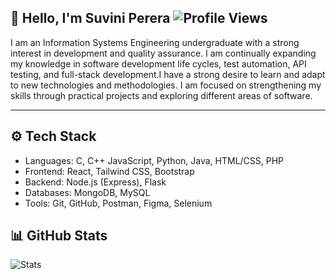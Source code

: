 👋 Hello, I'm Suvini Perera
![Profile Views](https://komarev.com/ghpvc/?username=suviini&color=00008B&label_color=000000&style=flat)
---
I am an Information Systems Engineering undergraduate with a strong interest in development and quality assurance. I am continually expanding my knowledge in software development life cycles, test automation, API testing, and full-stack development.I have a strong desire to learn and adapt to new technologies and methodologies. I am focused on strengthening my skills through practical projects and exploring different areas of software.

---
:gear: **Tech Stack**
---
- Languages: C, C++ JavaScript, Python, Java, HTML/CSS, PHP
- Frontend: React, Tailwind CSS, Bootstrap
- Backend: Node.js (Express), Flask
- Databases: MongoDB, MySQL
- Tools: Git, GitHub, Postman, Figma, Selenium

📊 **GitHub Stats**
---
![Stats](https://github-readme-stats.vercel.app/api?username=suviini&show_icons=true&title_color=FFFFFF&icon_color=000000&text_color=FFFFFF&bg_color=000000)



<!--
**suviini/Suviini** is a ✨ _special_ ✨ repository because its `README.md` (this file) appears on your GitHub profile.

Here are some ideas to get you started:

- 🔭 I’m currently working on ...
- 🌱 I’m currently learning ...
- 👯 I’m looking to collaborate on ...
- 🤔 I’m looking for help with ...
- 💬 Ask me about ...
- 📫 How to reach me: ...
- 😄 Pronouns: ...
- ⚡ Fun fact: ...
-->

